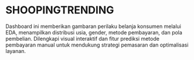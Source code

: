 # SHOOPINGTRENDING
Dashboard ini memberikan gambaran perilaku belanja konsumen melalui EDA, menampilkan distribusi usia, gender, metode pembayaran, dan pola pembelian. Dilengkapi visual interaktif dan fitur prediksi metode pembayaran manual untuk mendukung strategi pemasaran dan optimalisasi layanan.

